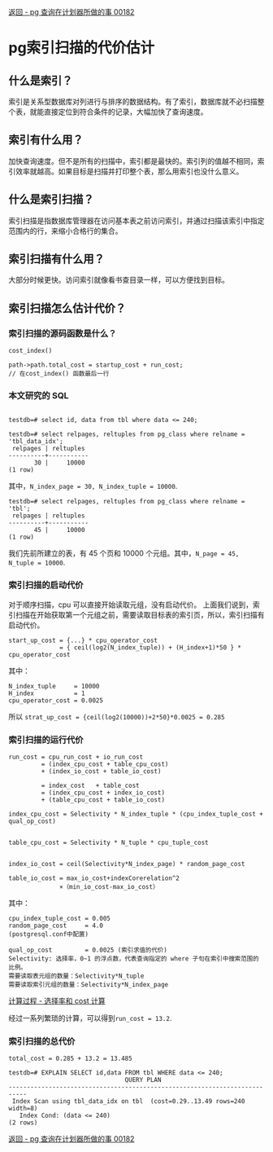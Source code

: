 
[返回 - pg 查询在计划器所做的事 00182](./pg查询流程在计划器所做的事.md) 

# pg索引扫描的代价估计



## 什么是索引？

索引是关系型数据库对列进行与排序的数据结构。有了索引，数据库就不必扫描整个表，就能直接定位到符合条件的记录，大幅加快了查询速度。

## 索引有什么用？

加快查询速度。但不是所有的扫描中，索引都是最快的。索引列的值越不相同，索引效率就越高。如果目标是扫描并打印整个表，那么用索引也没什么意义。

## 什么是索引扫描？

索引扫描是指数据库管理器在访问基本表之前访问索引，并通过扫描该索引中指定范围内的行，来缩小合格行的集合。

## 索引扫描有什么用？

大部分时候更快。访问索引就像看书查目录一样，可以方便找到目标。

## 索引扫描怎么估计代价？

### 索引扫描的源码函数是什么？

`cost_index()`
```
path->path.total_cost = startup_cost + run_cost;
// 在cost_index() 函数最后一行
```

### 本文研究的 SQL

```

testdb=# select id, data from tbl where data <= 240;

testdb=# select relpages, reltuples from pg_class where relname = 'tbl_data_idx';
 relpages | reltuples 
----------+-----------
       30 |     10000
(1 row)
```
其中，`N_index_page = 30, N_index_tuple = 10000`.

```
testdb=# select relpages, reltuples from pg_class where relname = 'tbl';
 relpages | reltuples 
----------+-----------
       45 |     10000
(1 row)

```
我们先前所建立的表，有 45 个页和 10000 个元组。其中，`N_page = 45, N_tuple = 10000`.

### 索引扫描的启动代价

对于顺序扫描，cpu 可以直接开始读取元组，没有启动代价。
上面我们说到，索引扫描在开始获取第一个元组之前，需要读取目标表的索引页，所以，索引扫描有启动代价。

```
start_up_cost = {...} * cpu_operator_cost
              = { ceil(log2(N_index_tuple)) + (H_index+1)*50 } * cpu_operator_cost
```

其中：

```
N_index_tuple     = 10000
H_index           = 1
cpu_operator_cost = 0.0025
```

所以 `strat_up_cost = {ceil(log2(10000))+2*50}*0.0025 = 0.285`

### 索引扫描的运行代价

```
run_cost = cpu_run_cost + io_run_cost
         = (index_cpu_cost + table_cpu_cost)
         + (index_io_cost + table_io_cost)

         = index_cost   + table_cost
         = (index_cpu_cost + index_io_cost)
         + (table_cpu_cost + table_io_cost)

index_cpu_cost = Selectivity * N_index_tuple * (cpu_index_tuple_cost + qual_op_cost)


table_cpu_cost = Selectivity * N_tuple * cpu_tuple_cost


index_io_cost = ceil(Selectivity*N_index_page) * random_page_cost

table_io_cost = max_io_cost+indexCorerelation^2
              ×（min_io_cost-max_io_cost）

```
其中：
```
cpu_index_tuple_cost = 0.005
random_page_cost     = 4.0
(postgresql.conf中配置)
```
```
qual_op_cost         = 0.0025 (索引求值的代价)
Selectivity: 选择率，0~1 的浮点数，代表查询指定的 where 子句在索引中搜索范围的比例。
需要读取表元组的数量：Selectivity*N_tuple 
需要读取索引元组的数量：Selectivity*N_index_page 

```

[计算过程 - 选择率和 cost 计算](./选择率.md)


经过一系列繁琐的计算，可以得到`run_cost = 13.2`.


### 索引扫描的总代价

`total_cost = 0.285 + 13.2 = 13.485`

```
testdb=# EXPLAIN SELECT id,data FROM tbl WHERE data <= 240;
                                QUERY PLAN                                 
---------------------------------------------------------------------------
 Index Scan using tbl_data_idx on tbl  (cost=0.29..13.49 rows=240 width=8)
   Index Cond: (data <= 240)
(2 rows)

```

[返回 - pg 查询在计划器所做的事 00182](./pg查询流程在计划器所做的事.md) 


